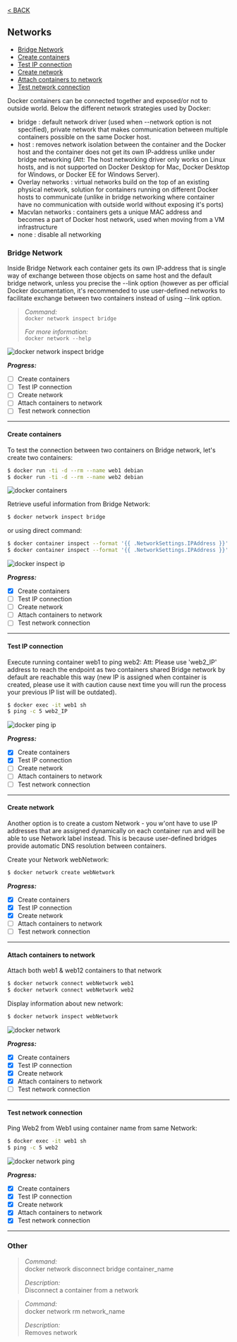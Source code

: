 
[< BACK ](../../overview/README.md)

## Networks

- [Bridge Network](#Bridge-Network)
- [Create containers](#Create-containers)
- [Test IP connection](#Test-IP-connection)
- [Create network](#Create-network)
- [Attach containers to network](#Attach-containers-to-network)
- [Test network connection](#Test-network-connection)


Docker containers can be connected together and exposed/or not to outside world. Below the different network strategies used by Docker:

- bridge : default network driver (used when --network option is not specified), private network that makes communication between multiple containers possible on the same Docker host.
- host : removes network isolation between the container and the Docker host and the container does not get its own IP-address unlike under bridge networking (Att: The host networking driver only works on Linux hosts, and is not supported on Docker Desktop for Mac, Docker Desktop for Windows, or Docker EE for Windows Server). 
- Overlay networks : virtual networks build on the top of an existing physical network, solution for containers running on different Docker hosts to communicate (unlike in bridge networking where container have no communication with outside world without exposing it's ports)
- Macvlan networks : containers gets a unique MAC address and becomes a part of Docker host network, used when moving from a VM infrastructure
- none : disable all networking


### Bridge Network

Inside Bridge Network each container gets its own IP-address that is single way of exchange between those objects on same host and the default bridge network, unless you precise the --link option (however as per official Docker documentation, it's recommended to use user-defined networks to facilitate exchange between two containers instead of using --link option.

> *Command:*  
> `docker network inspect bridge`
>
> *For more information:*  
> `docker network --help`

![docker network inspect bridge](src/docker-inspect-bridge.png)

***Progress:***
- [ ] Create containers
- [ ] Test IP connection
- [ ] Create network
- [ ] Attach containers to network
- [ ] Test network connection 

---

#### Create containers

To test the connection between two containers on Bridge network, let's create two containers:

```sh
$ docker run -ti -d --rm --name web1 debian
$ docker run -ti -d --rm --name web2 debian
```

![docker containers](src/docker-containers.png)

Retrieve useful information from Bridge Network:

```sh
$ docker network inspect bridge
```

or using direct command:

```sh
$ docker container inspect --format '{{ .NetworkSettings.IPAddress }}' web1
$ docker container inspect --format '{{ .NetworkSettings.IPAddress }}' web2
```

![docker inspect ip](src/docker-inspect-ip.png)


***Progress:***
- [x] Create containers
- [ ] Test IP connection
- [ ] Create network
- [ ] Attach containers to network
- [ ] Test network connection 

---

#### Test IP connection

Execute running container web1 to ping web2:
Att: Please use 'web2_IP' address to reach the endpoint as two containers shared Bridge network by default are reachable this way (new IP is assigned when container is created, please use it with caution cause next time you will run the process your previous IP list will be outdated).

```sh
$ docker exec -it web1 sh
$ ping -c 5 web2_IP
```

![docker ping ip](src/docker-ping-ip.png)

***Progress:***
- [x] Create containers
- [x] Test IP connection
- [ ] Create network
- [ ] Attach containers to network
- [ ] Test network connection 

---

#### Create network
Another option is to create a custom Network - you w'ont have to use IP addresses that are assigned dynamically on each container run and will be able to use Network label instead. This is because user-defined bridges provide automatic DNS resolution between containers.

Create your Network webNetwork:

```sh
$ docker network create webNetwork
```

***Progress:***
- [x] Create containers
- [x] Test IP connection
- [x] Create network
- [ ] Attach containers to network
- [ ] Test network connection 

---

#### Attach containers to network

Attach both web1 & web12 containers to that network

```sh
$ docker network connect webNetwork web1 
$ docker network connect webNetwork web2
```

Display information about new network:

```sh
$ docker network inspect webNetwork
```

![docker network](src/docker-network.png)

***Progress:***
- [x] Create containers
- [x] Test IP connection
- [x] Create network
- [x] Attach containers to network
- [ ] Test network connection 

---

#### Test network connection

Ping Web2 from Web1 using container name from same Network:

```sh
$ docker exec -it web1 sh
$ ping -c 5 web2
```

![docker network ping](src/docker-network-ping.png)

***Progress:***
- [x] Create containers
- [x] Test IP connection
- [x] Create network
- [x] Attach containers to network
- [x] Test network connection 

---

### Other 

> *Command:*  
> docker network disconnect bridge container_name
>
> *Description:*  
> Disconnect a container from a network


> *Command:*  
> docker network rm network_name
>
> *Description:*  
> Removes network



